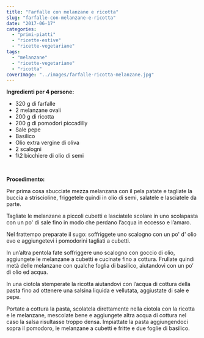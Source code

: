 ```yaml
---
title: "Farfalle con melanzane e ricotta"
slug: "farfalle-con-melanzane-e-ricotta"
date: "2017-06-17"
categories: 
  - "primi-piatti"
  - "ricette-estive"
  - "ricette-vegetariane"
tags: 
  - "melanzane"
  - "ricette-vegetariane"
  - "ricotta"
coverImage: "../images/farfalle-ricotta-melanzane.jpg"
---
```


**Ingredienti per 4 persone:**

- 320 g di farfalle
- 2 melanzane ovali
- 200 g di ricotta
- 200 g di pomodori piccadilly
- Sale pepe
- Basilico
- Olio extra vergine di oliva
- 2 scalogni
- 1\\2 bicchiere di olio di semi

 

**Procedimento:**

Per prima cosa sbucciate mezza melanzana con il pela patate e tagliate la buccia a striscioline, friggetele quindi in olio di semi, salatele e lasciatele da parte.

Tagliate le melanzane a piccoli cubetti e lasciatele scolare in uno scolapasta con un po' di sale fino in modo che perdano l’acqua in eccesso e l’amaro.

Nel frattempo preparate il sugo: soffriggete uno scalogno con un po' d' olio evo e aggiungetevi i pomodorini tagliati a cubetti.

In un’altra pentola fate soffriggere uno scalogno con goccio di olio, aggiungete le melanzane a cubetti e cucinate fino a cottura. Frullate quindi metà delle melanzane con qualche foglia di basilico, aiutandovi con un po’ di olio ed acqua.

In una ciotola stemperate la ricotta aiutandovi con l’acqua di cottura della pasta fino ad ottenere una salsina liquida e vellutata, aggiustate di sale e pepe.

Portate a cottura la pasta, scolatela direttamente nella ciotola con la ricotta e le melanzane, mescolate bene e aggiungete altra acqua di cottura nel caso la salsa risultasse troppo densa. Impiattate la pasta aggiungendoci sopra il pomodoro, le melanzane a cubetti e fritte e due foglie di basilico.

